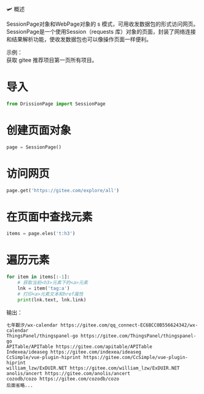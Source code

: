 🛩️ 概述

SessionPage对象和WebPage对象的 s 模式，可用收发数据包的形式访问网页。  
SessionPage是一个使用Session（requests 库）对象的页面，封装了网络连接和结果解析功能，使收发数据包也可以像操作页面一样便利。

示例：  
获取 gitee 推荐项目第一页所有项目。

# 导入
```python
from DrissionPage import SessionPage
```

# 创建页面对象
```python
page = SessionPage()
```

# 访问网页
```python
page.get('https://gitee.com/explore/all')
```

# 在页面中查找元素
```python
items = page.eles('t:h3')
```

# 遍历元素
```python
for item in items[:-1]:
    # 获取当前<h3>元素下的<a>元素
    lnk = item('tag:a')
    # 打印<a>元素文本和href属性
    print(lnk.text, lnk.link)
```

输出：
```
七年觐汐/wx-calendar https://gitee.com/qq_connect-EC6BCC0B556624342/wx-calendar
ThingsPanel/thingspanel-go https://gitee.com/ThingsPanel/thingspanel-go
APITable/APITable https://gitee.com/apitable/APITable
Indexea/ideaseg https://gitee.com/indexea/ideaseg
CcSimple/vue-plugin-hiprint https://gitee.com/CcSimple/vue-plugin-hiprint
william_lzw/ExDUIR.NET https://gitee.com/william_lzw/ExDUIR.NET
anolis/ancert https://gitee.com/anolis/ancert
cozodb/cozo https://gitee.com/cozodb/cozo
后面省略...
```
```